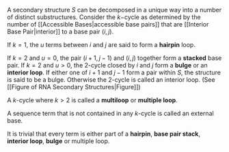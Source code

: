 A secondary structure $S$ can be decomposed in a unique way into a number of distinct substructures. Consider the $k-$cycle as determined by the number of [[Accessible Bases|accessible base pairs]] that are [[Interior Base Pair|interior]] to a base pair $(i,j)$. 

If $k=1$, the $u$ terms between $i$ and $j$ are said to form a **hairpin** loop. 

If $k=2$ and $u=0$, the pair $(i+1, j-1)$ and $(i,j)$ together form a **stacked** base pair. If $k=2$ and $u >0$, the $2$-cycle closed by $i$ and $j$ form a **bulge** or an **interior loop**. If either one of $i+1$ and $j-1$ form a pair within $S$, the structure is said to be a bulge. Otherwise the $2$-cycle is called an interior loop. (See [[Figure of RNA Secondary Structures|Figure]]) 

A $k$-cycle where $k>2$ is called a **multiloop** or **multiple loop**. 

A sequence term that is not contained in any $k$-cycle is called an external base. 

It is trivial that every term is either part of a **hairpin**, **base pair stack**, **interior loop**, **bulge** or multiple loop. 